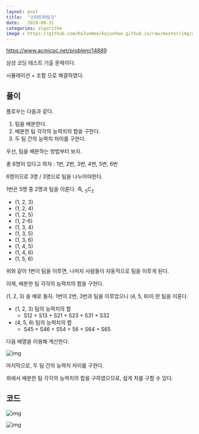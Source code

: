```yaml
---
layout: post
title:  "스타트와링크"
date:   2018-08-31
categories: algorithm
image : https://github.com/KoJunHee/kojunhee.github.io/raw/master/img/algorithm.png
---
```


<https://www.acmicpc.net/problem/14889>

삼성 코딩 테스트 기출 문제이다.

시뮬레이션 + 조합 으로 해결하였다.

## 풀이

플로우는 다음과 같다.

1. 팀을 배분한다.
2. 배분한 팀 각각의 능력치의 합을 구한다.
3. 두 팀 간의 능력치 차이를 구한다.



우선, 팀을 배분하는 방법부터 보자.

총 6명이 있다고 하자 : 1번, 2번, 3번, 4번, 5번, 6번

6명이므로 3명 / 3명으로 팀을 나누어야한다.

1번은 5명 중 2명과 팀을 이룬다. 즉, <sub>5</sub>C<sub>2</sub>

- (1, 2, 3)
- (1, 2, 4)
- (1, 2, 5)
- (1, 2-6)
- (1, 3, 4)
- (1, 3, 5)
- (1, 3, 6)
- (1, 4, 5)
- (1, 4, 6)
- (1, 5, 6)

위와 같이 1번이 팀을 이루면, 나머지 사람들이 자동적으로 팀을 이루게 된다.



이제, 배분한 팀 각각의 능력치의 합을 구한다.

(1, 2, 3) 을 예로 들자. 1번이 2번, 3번과 팀을 이루었으니 (4, 5, 6)이 한 팀을 이룬다.

- (1, 2, 3) 팀의 능력치의 합
  - S12 + S13 + S21 + S23 + S31 + S32
- (4, 5, 6) 팀의 능력치의 합
  -  S45 + S46 + S54 + 56 + S64 + S65

다음 배열을 이용해 계산한다.

![img](https://github.com/KoJunHee/kojunhee.github.io/raw/master/img/startTeam03.png)



마지막으로, 두 팀 간의 능력치 차이를 구한다.

위에서 배분한 팀 각각의 능력치의 합을 구하였으므로, 쉽게 차를 구할 수 있다.

##  코드

![img](https://github.com/KoJunHee/kojunhee.github.io/raw/master/img/startTeam01.png)

![img](https://github.com/KoJunHee/kojunhee.github.io/raw/master/img/startTeam02.png)

